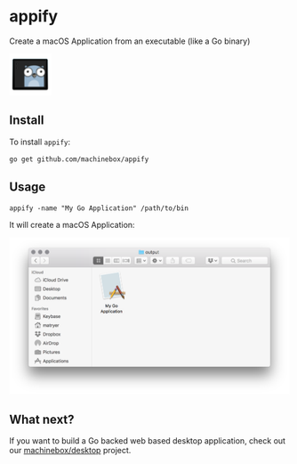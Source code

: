 # appify

Create a macOS Application from an executable (like a Go binary)

![](appify-icon-small.png)

## Install

To install `appify`:

```bash
go get github.com/machinebox/appify
```

## Usage

```
appify -name "My Go Application" /path/to/bin
```

It will create a macOS Application:

![Output of appify is a mac application](preview.png)

## What next?

If you want to build a Go backed web based desktop application, check out our [machinebox/desktop](https://github.com/machinebox/desktop) project.
